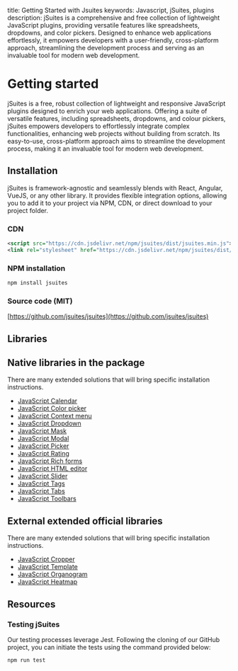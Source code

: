 title: Getting Started with Jsuites
keywords: Javascript, jSuites, plugins
description: jSuites is a comprehensive and free collection of lightweight JavaScript plugins, providing versatile features like spreadsheets, dropdowns, and color pickers. Designed to enhance web applications effortlessly, it empowers developers with a user-friendly, cross-platform approach, streamlining the development process and serving as an invaluable tool for modern web development.

Getting started
===============

jSuites is a free, robust collection of lightweight and responsive JavaScript plugins designed to enrich your web applications. Offering a suite of versatile features, including spreadsheets, dropdowns, and colour pickers, jSuites empowers developers to effortlessly integrate complex functionalities, enhancing web projects without building from scratch. Its easy-to-use, cross-platform approach aims to streamline the development process, making it an invaluable tool for modern web development.  
  
  

Installation
------------

jSuites is framework-agnostic and seamlessly blends with React, Angular, VueJS, or any other library. It provides flexible integration options, allowing you to add it to your project via NPM, CDN, or direct download to your project folder.  
  

### CDN

```xml
<script src="https://cdn.jsdelivr.net/npm/jsuites/dist/jsuites.min.js"></script>
<link rel="stylesheet" href="https://cdn.jsdelivr.net/npm/jsuites/dist/jsuites.min.css" type="text/css" />
```

  

### NPM installation

```bash
npm install jsuites
```
  

### Source code (MIT)

[https://github.com/jsuites/jsuites](https://github.com/jsuites/jsuites)  
  
  

Libraries
-------------------

## Native libraries in the package

There are many extended solutions that will bring specific installation instructions.  

- [JavaScript Calendar](/docs/v4/calendar)
- [JavaScript Color picker](/docs/v4/color-picker)
- [JavaScript Context menu](/docs/v4/contextmenu)
- [JavaScript Dropdown](/docs/v4/dropdown)
- [JavaScript Mask](/docs/v4/mask)
- [JavaScript Modal](/docs/v4/modal)
- [JavaScript Picker](/docs/v4/picker)
- [JavaScript Rating](/docs/v4/rating)
- [JavaScript Rich forms](/docs/v4/richforms)
- [JavaScript HTML editor](/docs/v4/html-editor)
- [JavaScript Slider](/docs/v4/slider)
- [JavaScript Tags](/docs/v4/tags)
- [JavaScript Tabs](/docs/v4/tabs)
- [JavaScript Toolbars](/docs/v4/toolbars)

## External extended official libraries

There are many extended solutions that will bring specific installation instructions.

- [JavaScript Cropper](/docs/v4/cropper)
- [JavaScript Template](/docs/v4/templates)
- [JavaScript Organogram](/docs/v4/organogram)
- [JavaScript Heatmap](/docs/v4/heatmap)

Resources
---------

### Testing jSuites

Our testing processes leverage Jest. Following the cloning of our GitHub project, you can initiate the tests using the command provided below:  

```bash
npm run test
```
